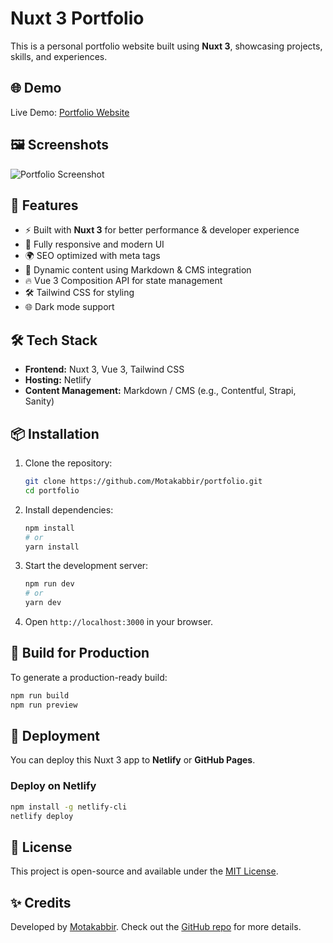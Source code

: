 # Nuxt 3 Portfolio

This is a personal portfolio website built using **Nuxt 3**, showcasing projects, skills, and experiences.

## 🌐 Demo

Live Demo: [Portfolio Website](https://mmorshed.me/)

## 🖼️ Screenshots

![Portfolio Screenshot](screenshot.png)

## 🚀 Features

- ⚡ Built with **Nuxt 3** for better performance & developer experience
- 🎨 Fully responsive and modern UI
- 🌍 SEO optimized with meta tags
- 📜 Dynamic content using Markdown & CMS integration
- 🔥 Vue 3 Composition API for state management
- 🛠️ Tailwind CSS for styling
- 🌐 Dark mode support

## 🛠 Tech Stack

- **Frontend:** Nuxt 3, Vue 3, Tailwind CSS
- **Hosting:** Netlify
- **Content Management:** Markdown / CMS (e.g., Contentful, Strapi, Sanity)

## 📦 Installation

1. Clone the repository:
   ```sh
   git clone https://github.com/Motakabbir/portfolio.git
   cd portfolio
   ```

2. Install dependencies:
   ```sh
   npm install
   # or
   yarn install
   ```

3. Start the development server:
   ```sh
   npm run dev
   # or
   yarn dev
   ```

4. Open `http://localhost:3000` in your browser.

## 🔧 Build for Production

To generate a production-ready build:
```sh
npm run build
npm run preview
```

## 🚀 Deployment

You can deploy this Nuxt 3 app to **Netlify** or **GitHub Pages**.

### Deploy on Netlify
```sh
npm install -g netlify-cli
netlify deploy
```

## 📄 License

This project is open-source and available under the [MIT License](LICENSE).

## ✨ Credits

Developed by [Motakabbir](https://mmorshed.me/). Check out the [GitHub repo](https://github.com/Motakabbir/portfolio) for more details.
